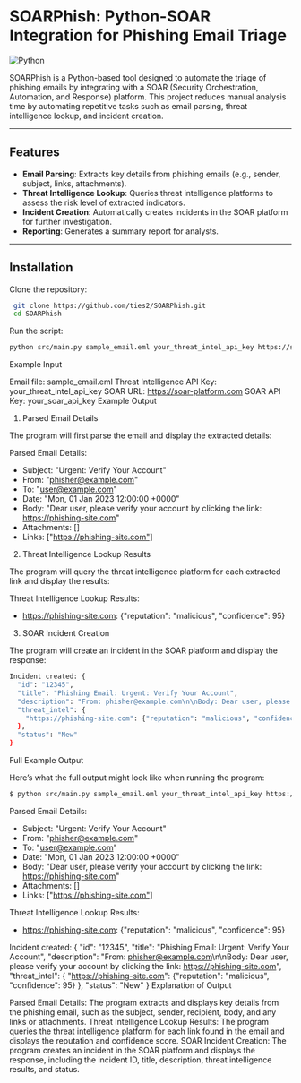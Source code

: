 # SOARPhish: Python-SOAR Integration for Phishing Email Triage

![Python](https://img.shields.io/badge/python-3.8%2B-blue)

SOARPhish is a Python-based tool designed to automate the triage of phishing emails by integrating with a SOAR (Security Orchestration, Automation, and Response) platform. This project reduces manual analysis time by automating repetitive tasks such as email parsing, threat intelligence lookup, and incident creation.

---

## Features

- **Email Parsing**: Extracts key details from phishing emails (e.g., sender, subject, links, attachments).
- **Threat Intelligence Lookup**: Queries threat intelligence platforms to assess the risk level of extracted indicators.
- **Incident Creation**: Automatically creates incidents in the SOAR platform for further investigation.
- **Reporting**: Generates a summary report for analysts.

---

## Installation

   Clone the repository:
   ```bash
    git clone https://github.com/ties2/SOARPhish.git
    cd SOARPhish
```



   Run the script:
   ```bash
   python src/main.py sample_email.eml your_threat_intel_api_key https://soar-platform.com your_soar_api_key
```

Example Input

Email file: sample_email.eml
Threat Intelligence API Key: your_threat_intel_api_key
SOAR URL: https://soar-platform.com
SOAR API Key: your_soar_api_key
Example Output

1. Parsed Email Details

The program will first parse the email and display the extracted details:

Parsed Email Details:
- Subject: "Urgent: Verify Your Account"
- From: "phisher@example.com"
- To: "user@example.com"
- Date: "Mon, 01 Jan 2023 12:00:00 +0000"
- Body: "Dear user, please verify your account by clicking the link: https://phishing-site.com"
- Attachments: []
- Links: ["https://phishing-site.com"]
2. Threat Intelligence Lookup Results

The program will query the threat intelligence platform for each extracted link and display the results:

Threat Intelligence Lookup Results:
- https://phishing-site.com: {"reputation": "malicious", "confidence": 95}
3. SOAR Incident Creation

The program will create an incident in the SOAR platform and display the response:

```bash
Incident created: {
  "id": "12345",
  "title": "Phishing Email: Urgent: Verify Your Account",
  "description": "From: phisher@example.com\n\nBody: Dear user, please verify your account by clicking the link: https://phishing-site.com",
  "threat_intel": {
    "https://phishing-site.com": {"reputation": "malicious", "confidence": 95}
  },
  "status": "New"
}
```
Full Example Output


Here’s what the full output might look like when running the program:

```bash
$ python src/main.py sample_email.eml your_threat_intel_api_key https://soar-platform.com your_soar_api_key
```
Parsed Email Details:
- Subject: "Urgent: Verify Your Account"
- From: "phisher@example.com"
- To: "user@example.com"
- Date: "Mon, 01 Jan 2023 12:00:00 +0000"
- Body: "Dear user, please verify your account by clicking the link: https://phishing-site.com"
- Attachments: []
- Links: ["https://phishing-site.com"]

Threat Intelligence Lookup Results:
- https://phishing-site.com: {"reputation": "malicious", "confidence": 95}

Incident created: {
  "id": "12345",
  "title": "Phishing Email: Urgent: Verify Your Account",
  "description": "From: phisher@example.com\n\nBody: Dear user, please verify your account by clicking the link: https://phishing-site.com",
  "threat_intel": {
    "https://phishing-site.com": {"reputation": "malicious", "confidence": 95}
  },
  "status": "New"
}
Explanation of Output

Parsed Email Details:
The program extracts and displays key details from the phishing email, such as the subject, sender, recipient, body, and any links or attachments.
Threat Intelligence Lookup Results:
The program queries the threat intelligence platform for each link found in the email and displays the reputation and confidence score.
SOAR Incident Creation:
The program creates an incident in the SOAR platform and displays the response, including the incident ID, title, description, threat intelligence results, and status.


